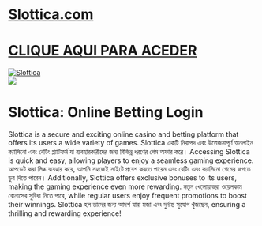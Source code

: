 # <a href="https://tinyurl.com/3kj2yj2s">Slottica.com</a>

# <a href="https://tinyurl.com/3kj2yj2s">CLIQUE AQUI PARA ACEDER</a>

<meta charset="UTF-8">
<meta name="viewport" content="width=device-width, initial-scale=1.0">
</head>
<body>

<div style=<text-align: center;">
<a href="https://tinyurl.com/3kj2yj2s" title="Slottica"><img src="https://static.wixstatic.com/media/2a8103_44a9e01ec3b4451cad8859f6fe231b70~mv2.webp" title="Slottica" alt="Slottica"></a></div>
<div style=<text-align: center;">
<a href="https://tinyurl.com/3kj2yj2s">
<img src="https://img.freepik.com/premium-photo/dynamic-casino-scene-with-playing-cards-chips-dice-flying-background_941466-983.jpg" />
</a></div>

# Slottica: Online Betting Login

Slottica is a secure and exciting online casino and betting platform that offers its users a wide variety of games. Slottica একটি নিরাপদ এবং উত্তেজনাপূর্ণ অনলাইন ক্যাসিনো এবং বেটিং প্ল্যাটফর্ম যা ব্যবহারকারীদের জন্য বিভিন্ন ধরণের গেম অফার করে। Accessing Slottica is quick and easy, allowing players to enjoy a seamless gaming experience. আপডেট করা লিঙ্ক ব্যবহার করে, আপনি সহজেই সাইটে প্রবেশ করতে পারেন এবং বেটিং এবং ক্যাসিনো গেমের জগতে ডুব দিতে পারেন। Additionally, Slottica offers exclusive bonuses to its users, making the gaming experience even more rewarding. নতুন খেলোয়াড়রা ওয়েলকাম বোনাসের সুবিধা নিতে পারে, while regular users enjoy frequent promotions to boost their winnings. Slottica হল তাদের জন্য আদর্শ যারা মজা এবং দুর্দান্ত সুযোগ খুঁজছেন, ensuring a thrilling and rewarding experience!
